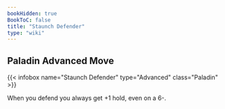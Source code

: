 ```yaml
---
bookHidden: true
BookToC: false
title: "Staunch Defender"
type: "wiki"
---
```

## Paladin Advanced Move
{{< infobox name="Staunch Defender" type="Advanced" class="Paladin" >}}

When you defend you always get +1 hold, even on a 6-.